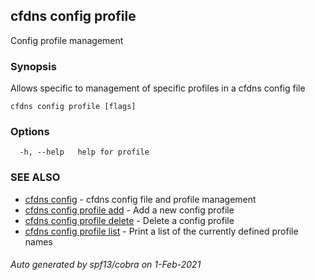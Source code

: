 ## cfdns config profile

Config profile management

### Synopsis

Allows specific to management of specific profiles in a cfdns config file

```
cfdns config profile [flags]
```

### Options

```
  -h, --help   help for profile
```

### SEE ALSO

* [cfdns config](cfdns_config.md)	 - cfdns config file and profile management
* [cfdns config profile add](cfdns_config_profile_add.md)	 - Add a new config profile
* [cfdns config profile delete](cfdns_config_profile_delete.md)	 - Delete a config profile
* [cfdns config profile list](cfdns_config_profile_list.md)	 - Print a list of the currently defined profile names

###### Auto generated by spf13/cobra on 1-Feb-2021
